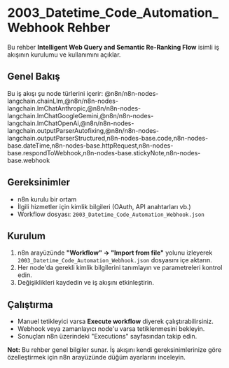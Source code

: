 # 2003_Datetime_Code_Automation_Webhook Rehber

Bu rehber **Intelligent Web Query and Semantic Re-Ranking Flow** isimli iş akışının kurulumu ve kullanımını açıklar.

## Genel Bakış
Bu iş akışı şu node türlerini içerir: @n8n/n8n-nodes-langchain.chainLlm,@n8n/n8n-nodes-langchain.lmChatAnthropic,@n8n/n8n-nodes-langchain.lmChatGoogleGemini,@n8n/n8n-nodes-langchain.lmChatOpenAi,@n8n/n8n-nodes-langchain.outputParserAutofixing,@n8n/n8n-nodes-langchain.outputParserStructured,n8n-nodes-base.code,n8n-nodes-base.dateTime,n8n-nodes-base.httpRequest,n8n-nodes-base.respondToWebhook,n8n-nodes-base.stickyNote,n8n-nodes-base.webhook

## Gereksinimler
- n8n kurulu bir ortam
- İlgili hizmetler için kimlik bilgileri (OAuth, API anahtarları vb.)
- Workflow dosyası: `2003_Datetime_Code_Automation_Webhook.json`

## Kurulum
1. n8n arayüzünde **"Workflow" → "Import from file"** yolunu izleyerek `2003_Datetime_Code_Automation_Webhook.json` dosyasını içe aktarın.
2. Her node'da gerekli kimlik bilgilerini tanımlayın ve parametreleri kontrol edin.
3. Değişiklikleri kaydedin ve iş akışını etkinleştirin.

## Çalıştırma
- Manuel tetikleyici varsa **Execute workflow** diyerek çalıştırabilirsiniz.
- Webhook veya zamanlayıcı node'u varsa tetiklenmesini bekleyin.
- Sonuçları n8n üzerindeki "Executions" sayfasından takip edin.

**Not:** Bu rehber genel bilgiler sunar. İş akışını kendi gereksinimlerinize göre özelleştirmek için n8n arayüzünde düğüm ayarlarını inceleyin.
